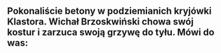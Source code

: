 Pokonaliście betony w podziemianich kryjówki Klastora. Wichał Brzoskwiński chowa swój kostur i zarzuca swoją grzywę do tyłu. Mówi do was:
- 